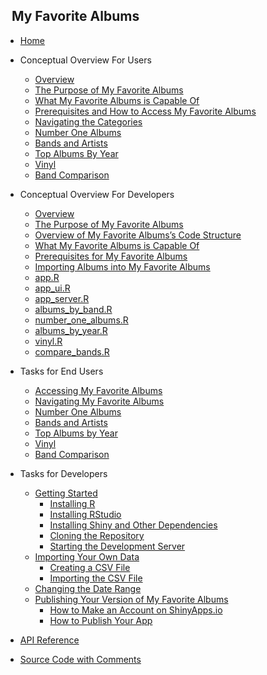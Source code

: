 <!-- _sidebar.md -->

## &nbsp; My Favorite Albums

* [Home](README.md)

* Conceptual Overview For Users
  * [Overview](./docs/conceptual/user/overview.md)
  * [The Purpose of My Favorite Albums](./docs/conceptual/user/purpose.md)
  * [What My Favorite Albums is Capable Of](./docs/conceptual/user/capabilities.md)
  * [Prerequisites and How to Access My Favorite Albums](./docs/conceptual/user/prerequisites.md)
  * [Navigating the Categories](./docs/conceptual/user/navigation.md)
  * [Number One Albums](./docs/conceptual/user/number_one.md)
  * [Bands and Artists](./docs/conceptual/user/banda.md)
  * [Top Albums By Year](./docs/conceptual/user/top_albums.md)
  * [Vinyl](./docs/conceptual/user/vinyl.md)
  * [Band Comparison](./docs/conceptual/user/band_compare.md)

* Conceptual Overview For Developers
  * [Overview](./docs/conceptual/developer/overview.md)
  * [The Purpose of My Favorite Albums](./docs/conceptual/developer/purpose.md)
  * [Overview of My Favorite Albums’s Code Structure](./docs/conceptual/developer/structure.md)
  * [What My Favorite Albums is Capable Of](./docs/conceptual/developer/capabilities.md)
  * [Prerequisites for My Favorite Albums](./docs/conceptual/developer/prerequisites.md)
  * [Importing Albums into My Favorite Albums](./docs/conceptual/developer/importing.md)
  * [app.R](./docs/conceptual/developer/app_R.md)
  * [app_ui.R](./docs/conceptual/developer/app_ui_R.md)
  * [app_server.R](./docs/conceptual/developer/app_server_R.md)
  * [albums_by_band.R](./docs/conceptual/developer/albums_by_band_R.md)
  * [number_one_albums.R](./docs/conceptual/developer/number_one_albums_R.md)
  * [albums_by_year.R](./docs/conceptual/developer/albums_by_year_R.md)
  * [vinyl.R](./docs/conceptual/developer/vinyl_R.md)
  * [compare_bands.R](./docs/conceptual/developer/compare_bands_R.md)

* Tasks for End Users
  * [Accessing My Favorite Albums](./docs/task/user/access.md)
  * [Navigating My Favorite Albums](./docs/task/user/navigation.md)
  * [Number One Albums](./docs/task/user/number_one.md)
  * [Bands and Artists](./docs/task/user/bands_and_artists.md)
  * [Top Albums by Year](./docs/task/user/top_albums.md)
  * [Vinyl](./docs/task/user/vinyl.md)
  * [Band Comparison](./docs/task/user/compare.md)

* Tasks for Developers
  * [Getting Started](./docs/task/developer/starting.md)
    * [Installing R](./docs/task/developer/installing_R.md)
    * [Installing RStudio](./docs/task/developer/installing_RStudio.md)
    * [Installing Shiny and Other Dependencies](./docs/task/developer/installing_deps.md)
    * [Cloning the Repository](./docs/task/developer/cloning.md)
    * [Starting the Development Server](./docs/task/developer/dev_server.md)
  * [Importing Your Own Data](./docs/task/developer/importing.md)
    * [Creating a CSV File](./docs/task/developer/creating.md)
    * [Importing the CSV File](./docs/task/developer/importing_csv.md)
  * [Changing the Date Range](./docs/task/developer/date.md)
  * [Publishing Your Version of My Favorite Albums](./docs/task/developer/publishing.md)
    * [How to Make an Account on ShinyApps.io](./docs/task/developer/account.md)
    * [How to Publish Your App](./docs/task/developer/publishing_app.md)
* [API Reference](https://geeoon.github.io/MyFavoriteAlbums-Clone/index.html)
* [Source Code with Comments](https://github.com/Geeoon/MyFavoriteAlbums-Clone)


